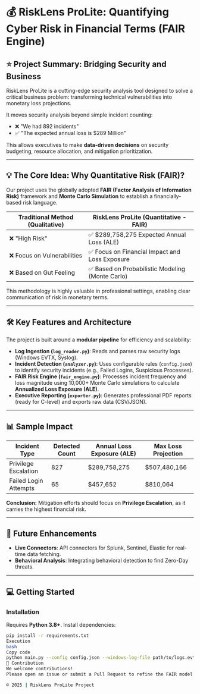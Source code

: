 # 💰 RiskLens ProLite: Quantifying Cyber Risk in Financial Terms (FAIR Engine)

## ⭐ Project Summary: Bridging Security and Business
RiskLens ProLite is a cutting-edge security analysis tool designed to solve a critical business problem: transforming technical vulnerabilities into monetary loss projections.

It moves security analysis beyond simple incident counting:  
- ❌ "We had 892 incidents"  
- ✅ "The expected annual loss is $289 Million"  

This allows executives to make **data-driven decisions** on security budgeting, resource allocation, and mitigation prioritization.

---

## 💡 The Core Idea: Why Quantitative Risk (FAIR)?
Our project uses the globally adopted **FAIR (Factor Analysis of Information Risk)** framework and **Monte Carlo Simulation** to establish a financially-based risk language.

| Traditional Method (Qualitative) | RiskLens ProLite (Quantitative - FAIR) |
|---------------------------------|----------------------------------------|
| ❌ "High Risk"                   | ✅ $289,758,275 Expected Annual Loss (ALE) |
| ❌ Focus on Vulnerabilities      | ✅ Focus on Financial Impact and Loss Exposure |
| ❌ Based on Gut Feeling           | ✅ Based on Probabilistic Modeling (Monte Carlo) |

This methodology is highly valuable in professional settings, enabling clear communication of risk in monetary terms.

---

## 🛠️ Key Features and Architecture
The project is built around a **modular pipeline** for efficiency and scalability:

- **Log Ingestion (`log_reader.py`)**: Reads and parses raw security logs (Windows EVTX, Syslog).  
- **Incident Detection (`analyzer.py`)**: Uses configurable rules (`config.json`) to identify security incidents (e.g., Failed Logins, Suspicious Processes).  
- **FAIR Risk Engine (`fair_engine.py`)**: Processes incident frequency and loss magnitude using 10,000+ Monte Carlo simulations to calculate **Annualized Loss Exposure (ALE)**.  
- **Executive Reporting (`exporter.py`)**: Generates professional PDF reports (ready for C-level) and exports raw data (CSV/JSON).  

---

## 📊 Sample Impact

| Incident Type          | Detected Count | Annual Loss Exposure (ALE) | Max Loss Projection |
|------------------------|---------------|----------------------------|-------------------|
| Privilege Escalation   | 827           | $289,758,275              | $507,480,166      |
| Failed Login Attempts  | 65            | $457,652                   | $810,064          |

**Conclusion:** Mitigation efforts should focus on **Privilege Escalation**, as it carries the highest financial risk.

---

## 🚀 Future Enhancements
- **Live Connectors**: API connectors for Splunk, Sentinel, Elastic for real-time data fetching.  
- **Behavioral Analysis**: Integrating behavioral detection to find Zero-Day threats.

---

## 💻 Getting Started

### Installation
Requires **Python 3.8+**. Install dependencies:

```bash
pip install -r requirements.txt
Execution
bash
Copy code
python main.py --config config.json --windows-log-file path/to/logs.evtx
🤝 Contribution
We welcome contributions!
Please open an issue or submit a Pull Request to refine the FAIR model parameters or enhance log analysis.

© 2025 | RiskLens ProLite Project